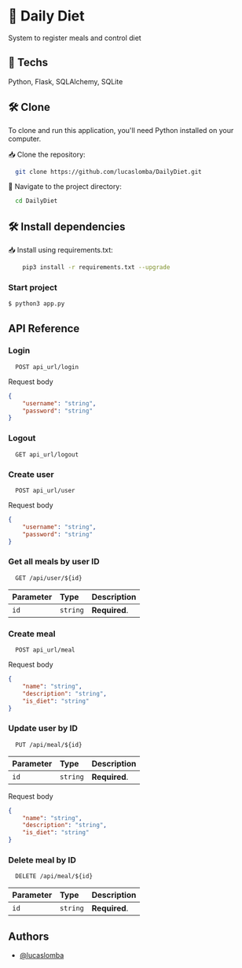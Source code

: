 # 🫘 Daily Diet
System to register meals and control diet

## 🚀 Techs
Python, Flask, SQLAlchemy, SQLite


## 🛠️ Clone

To clone and run this application, you'll need Python installed on your computer.

📥 Clone the repository:

```bash
  git clone https://github.com/lucaslomba/DailyDiet.git
```

📂 Navigate to the project directory:

```bash
  cd DailyDiet
```

## 🛠️ Install dependencies

📥 Install using requirements.txt:

```bash
    pip3 install -r requirements.txt --upgrade
```

### Start project 

```bash
$ python3 app.py

```

## API Reference

### Login

```http
  POST api_url/login
```

Request body

```JSON
{
    "username": "string",
    "password": "string"
}
```

### Logout

```http
  GET api_url/logout
```

### Create user

```http
  POST api_url/user
```

Request body

```JSON
{
    "username": "string",
    "password": "string"
}
```

### Get all meals by user ID

```http
  GET /api/user/${id}
```

| Parameter | Type     | Description                       |
| :-------- | :------- | :-------------------------------- |
| `id`      | `string` | **Required**. |

### Create meal

```http
  POST api_url/meal
```

Request body

```JSON
{
    "name": "string",
    "description": "string",
    "is_diet": "string"
}
```

### Update user by ID

```http
  PUT /api/meal/${id}
```

| Parameter | Type     | Description                       |
| :-------- | :------- | :-------------------------------- |
| `id`      | `string` | **Required**. |

Request body

```JSON
{
    "name": "string",
    "description": "string",
    "is_diet": "string"
}
```

### Delete meal by ID

```http
  DELETE /api/meal/${id}
```

| Parameter | Type     | Description                       |
| :-------- | :------- | :-------------------------------- |
| `id`      | `string` | **Required**. |


## Authors

- [@lucaslomba](https://github.com/lucaslomba)

